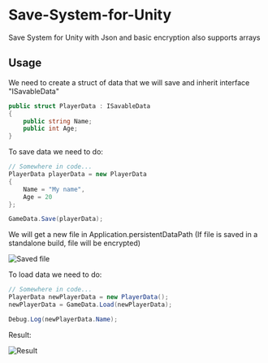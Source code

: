 # Save-System-for-Unity
Save System for Unity with Json and basic encryption also supports arrays

## Usage
We need to create a struct of data that we will save and inherit interface "ISavableData"

```csharp
public struct PlayerData : ISavableData
{
	public string Name;
	public int Age;
}
```

To save data we need to do:

```csharp
// Somewhere in code...
PlayerData playerData = new PlayerData
{
	Name = "My name",
	Age = 20
};

GameData.Save(playerData);
```

We will get a new file in Application.persistentDataPath (If file is saved in a standalone build, file will be encrypted)

![Saved file](https://i.gyazo.com/80c8bff7d88fd315359b2721e65a25cb.png)

To load data we need to do:

```csharp
// Somewhere in code...
PlayerData newPlayerData = new PlayerData();
newPlayerData = GameData.Load(newPlayerData);

Debug.Log(newPlayerData.Name);
```

Result:

![Result](https://i.gyazo.com/188587d9c9fea10030070d1a169d265f.png)

